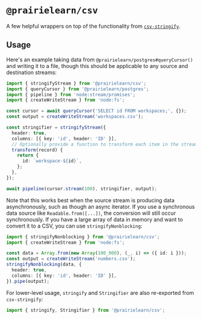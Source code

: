 # `@prairielearn/csv`

A few helpful wrappers on top of the functionality from [`csv-stringify`](https://www.npmjs.com/package/csv-stringify).

## Usage

Here's an example taking data from `@prairielearn/postgres#queryCursor()` and writing it to a file, though this should be applicable to any source and destination streams:

```ts
import { stringifyStream } from '@prairielearn/csv';
import { queryCursor } from '@prairielearn/postgres';
import { pipeline } from 'node:stream/promises';
import { createWriteStream } from 'node:fs';

const cursor = await queryCursor('SELECT id FROM workspaces;', {});
const output = createWriteStream('workspaces.csv');

const stringifier = stringifyStream({
  header: true,
  columns: [{ key: 'id', header: 'ID' }],
  // Optionally provide a function to transform each item in the stream.
  transform(record) {
    return {
      id: `workspace-${id}`,
    };
  },
});

await pipeline(cursor.stream(100), stringifier, output);
```

Note that this works best when the source stream is producing data asynchronously, such as though an async iterator. If you use a synchronous data source like `Readable.from([...])`, the conversion will still occur synchronously. If you have a large array of data in memory and want to convert it to a CSV, you can use `stringifyNonblocking`:

```ts
import { stringifyNonblocking } from '@prairielearn/csv';
import { createWriteStream } from 'node:fs';

const data = Array.from(new Array(100_000), (_, i) => ({ id: i }));
const output = createWriteStream('numbers.csv');
stringifyNonblocking(data, {
  header: true,
  columns: [{ key: 'id', header: 'ID' }],
}).pipe(output);
```

For lower-level usage, `stringify` and `Stringifier` are also re-exported from `csv-stringify`:

```ts
import { stringify, Stringifier } from '@prairielearn/csv';
```
